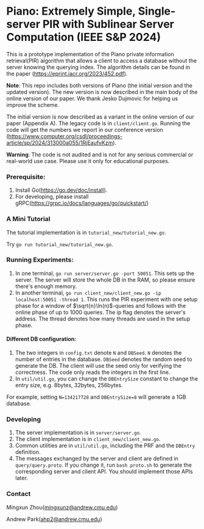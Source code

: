 # Piano: Extremely Simple, Single-server PIR with Sublinear Server Computation (IEEE S&P 2024)

This is a prototype implementation of the Piano private information retrieval(PIR) algorithm that allows a client to access a database without the server knowing the querying index.
The algorithm details can be found in the paper (https://eprint.iacr.org/2023/452.pdf).

**Note**: 
This repo includes both versions of Piano (the initial version and the updated version). 
The new version is now described in the main body of the online version of our paper.
We thank Jesko Dujmovic for helping us improve the scheme.

The initial version is now described as a variant in the online version of our paper (Appendix A).
The legacy code is in `client/client.go`.
Running the code will get the numbers we report in our conference version (https://www.computer.org/csdl/proceedings-article/sp/2024/313000a055/1RjEaufvKzm).

**Warning**: The code is not audited and is not for any serious commercial or real-world use case. Please use it only for educational purposes.

### Prerequisite:
1. Install Go(https://go.dev/doc/install).
2. For developing, please install gRPC(https://grpc.io/docs/languages/go/quickstart/)

### A Mini Tutorial

The tutorial implementation is in `tutorial_new/tutorial_new.go`.

Try `go run tutorial_new/tutorial_new.go`.

### Running Experiments:
1. In one terminal, `go run server/server.go -port 50051`. This sets up the server. The server will store the whole DB in the RAM, so please ensure there's enough memory.
2. In another terminal, `go run client_new/client_new.go -ip localhost:50051 -thread 1`. This runs the PIR experiment with one setup phase for a window of $\sqrt{n}\ln(n)$-queries and follows with the online phase of up to 1000 queries. The ip flag denotes the server's address. The thread denotes how many threads are used in the setup phase.

#### Different DB configuration:
1. The two integers in `config.txt` denote `N` and `DBSeed`. `N` denotes the number of entries in the database. `DBSeed` denotes the random seed to generate the DB. The client will use the seed only for verifying the correctness. The code only reads the integers in the first line.
2. In `util/util.go`, you can change the `DBEntrySize` constant to change the entry size, e.g. 8bytes, 32bytes, 256bytes.

For example, setting `N=134217728`  and `DBEntrySize=8` will generate a 1GB database.

### Developing
1. The server implementation is in `server/server.go`.
2. The client implementation is in `client_new/client_new.go`.
3. Common utilities are in `util/util.go`, including the PRF and the `DBEntry` definition.
4. The messages exchanged by the server and client are defined in `query/query.proto`. If you change it, run `bash proto.sh` to generate the corresponding server and client API. You should implement those APIs later.

### Contact
Mingxun Zhou(mingxunz@andrew.cmu.edu)

Andrew Park(ahp2@andrew.cmu.edu)
